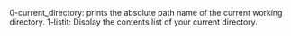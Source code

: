 0-current_directory: prints the absolute path name of the current working directory.
1-listit: Display the contents list of your current directory.

